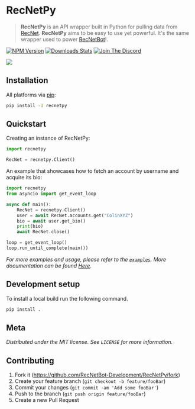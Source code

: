 # RecNetPy
> **RecNetPy** is an API wrapper built in Python for pulling data from [RecNet](https://rec.net/). **RecNetPy** aims to be easy to use yet powerful. It's the same wrapper used to power [RecNetBot](https://github.com/RecNetBot-Development/RecNetBot)!.

[![NPM Version][pip-image]][pip-url]
[![Downloads Stats][pip-downloads]][pip-url]
[![Join The Discord][discord]][discord-url]

![](img/header.png)

## Installation

All platforms via [pip](https://pypi.org/project/pip/):

```sh
pip install -U recnetpy
```

## Quickstart

Creating an instance of RecNetPy:
```py
import recnetpy

RecNet = recnetpy.Client()
```

An example that showcases how to fetch an account by username and acquire its bio:
```py
import recnetpy
from asyncio import get_event_loop

async def main():
    RecNet = recnetpy.Client()
    user = await RecNet.accounts.get("ColinXYZ")
    bio = await user.get_bio()
    print(bio)
    await RecNet.close()

loop = get_event_loop()
loop.run_until_complete(main())
```

_For more examples and usage, please refer to the [``examples``](https://github.com/RecNetBot-Development/RecNetPy/tree/main/examples). More documentation can be found [Here][documentation]._

## Development setup

To install a local build run the following command.

```sh
pip install .
```

## Meta

_Distributed under the MIT license. See ``LICENSE`` for more information._


## Contributing

1. Fork it (<https://github.com/RecNetBot-Development/RecNetPy/fork>)
2. Create your feature branch (`git checkout -b feature/fooBar`)
3. Commit your changes (`git commit -am 'Add some fooBar'`)
4. Push to the branch (`git push origin feature/fooBar`)
5. Create a new Pull Request

<!-- Markdown link & img dfn's -->
[pip-image]: https://img.shields.io/pypi/v/recnetpy?style=flat-square
[pip-url]: https://pypi.org/project/recnetpy/
[pip-downloads]: https://img.shields.io/pypi/dm/recnetpy?style=flat-square
[discord]: https://img.shields.io/discord/745219512529584195?style=flat-square
[discord-url]: https://discord.gg/GPVdhMa2zK
[documentation]: https://recnetpy.readthedocs.io/en/latest/index.html
